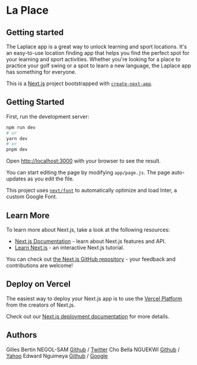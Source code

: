 # La Place

## Getting started
The Laplace app is a great way to unlock learning and sport locations. It's an easy-to-use location finding app that helps you find the perfect spot for your learning and sport activities. Whether you're looking for a place to practice your golf swing or a spot to learn a new language, the Laplace app has something for everyone.

This is a [Next.js](https://nextjs.org/) project bootstrapped with [`create-next-app`](https://github.com/vercel/next.js/tree/canary/packages/create-next-app).

## Getting Started

First, run the development server:

```bash
npm run dev
# or
yarn dev
# or
pnpm dev
```

Open [http://localhost:3000](http://localhost:3000) with your browser to see the result.

You can start editing the page by modifying `app/page.js`. The page auto-updates as you edit the file.

This project uses [`next/font`](https://nextjs.org/docs/basic-features/font-optimization) to automatically optimize and load Inter, a custom Google Font.

## Learn More

To learn more about Next.js, take a look at the following resources:

- [Next.js Documentation](https://nextjs.org/docs) - learn about Next.js features and API.
- [Learn Next.js](https://nextjs.org/learn) - an interactive Next.js tutorial.

You can check out [the Next.js GitHub repository](https://github.com/vercel/next.js/) - your feedback and contributions are welcome!

## Deploy on Vercel

The easiest way to deploy your Next.js app is to use the [Vercel Platform](https://vercel.com/new?utm_medium=default-template&filter=next.js&utm_source=create-next-app&utm_campaign=create-next-app-readme) from the creators of Next.js.

Check out our [Next.js deployment documentation](https://nextjs.org/docs/deployment) for more details.

## Authors
Gilles Bertin NEGOL-SAM [Github](https://github.com/Samydulait) / [Twitter](https://twitter.com/negolsam)
Cho Bella NGUEKWI [Github](https://github.com/cho219Bella) / [Yahoo](https://yahoo.com/cho219bella)
Edward Nguimeya [Github](http://github.com/tobikiller) / [Google](https://gmail.com/edunge20)
